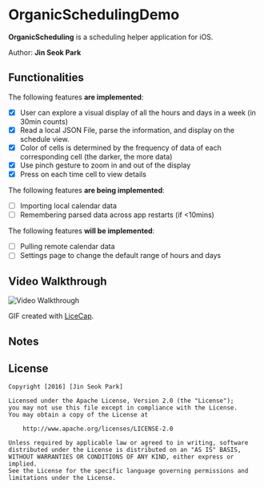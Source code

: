 # OrganicSchedulingDemo

**OrganicScheduling** is a scheduling helper application for iOS.

Author: **Jin Seok Park**

## Functionalities

The following features **are implemented**:

* [X] User can explore a visual display of all the hours and days in a week (in 30min counts)
* [X] Read a local JSON File, parse the information, and display on the schedule view.
* [X] Color of cells is determined by the frequency of data of each corresponding cell (the darker, the more data)
* [X] Use pinch gesture to zoom in and out of the display
* [X] Press on each time cell to view details

The following features **are being implemented**:
* [ ] Importing local calendar data
* [ ] Remembering parsed data across app restarts (if <10mins)

The following features **will be implemented**:

- [ ] Pulling remote calendar data
- [ ] Settings page to change the default range of hours and days

## Video Walkthrough 

<img src='http://i.imgur.com/v0pDrqz.gif' title='Video Walkthrough' width='' alt='Video Walkthrough' />

GIF created with [LiceCap](http://www.cockos.com/licecap/).

## Notes



## License

    Copyright [2016] [Jin Seok Park]

    Licensed under the Apache License, Version 2.0 (the "License");
    you may not use this file except in compliance with the License.
    You may obtain a copy of the License at

        http://www.apache.org/licenses/LICENSE-2.0

    Unless required by applicable law or agreed to in writing, software
    distributed under the License is distributed on an "AS IS" BASIS,
    WITHOUT WARRANTIES OR CONDITIONS OF ANY KIND, either express or implied.
    See the License for the specific language governing permissions and
    limitations under the License.
